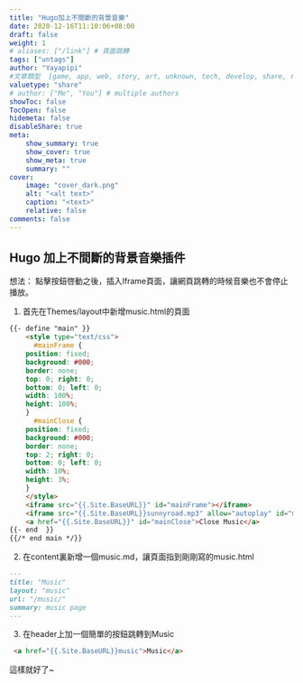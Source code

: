 ```yaml
---
title: "Hugo加上不間斷的背景音樂"
date: 2020-12-16T11:10:06+08:00
draft: false
weight: 1
# aliases: ["/link"] # 頁面跳轉
tags: ["untags"]
author: "Yayapipi"
#文章類型  [game, app, web, story, art, unknown, tech, develop, share, review]
valuetype: "share" 
# author: ["Me", "You"] # multiple authors
showToc: false
TocOpen: false
hidemeta: false
disableShare: true
meta:
    show_summary: true
    show_cover: true
    show_meta: true
    summary: ""
cover:
    image: "cover_dark.png"
    alt: "<alt text>"
    caption: "<text>"
    relative: false
comments: false
---
```

Hugo 加上不間斷的背景音樂插件
---
想法：
點擊按鈕啓動之後，插入Iframe頁面，讓網頁跳轉的時候音樂也不會停止播放。

1. 首先在Themes/layout中新增music.html的頁面

```html
{{- define "main" }}
    <style type="text/css">
      #mainFrame {
    position: fixed;
    background: #000;
    border: none;
    top: 0; right: 0;
    bottom: 0; left: 0;
    width: 100%;
    height: 100%;
    }
      #mainClose {
    position: fixed;
    background: #000;
    border: none;
    top: 2; right: 0;
    bottom: 0; left: 0;
    width: 10%;
    height: 3%;
    }
    </style>
    <iframe src="{{.Site.BaseURL}}" id="mainFrame"></iframe>
    <iframe src="{{.Site.BaseURL}}sunnyroad.mp3" allow="autoplay" id="mainMusic"></iframe> 
    <a href="{{.Site.BaseURL}}" id="mainClose">Close Music</a>
{{- end  }}
{{/* end main */}}

```

2. 在content裏新增一個music.md，讓頁面指到剛剛寫的music.html
```md
---
title: "Music"
layout: "music"
url: "/music/"
summary: music page
---
```

3. 在header上加一個簡單的按鈕跳轉到Music

```html
 <a href="{{.Site.BaseURL}}music">Music</a>
```

這樣就好了~